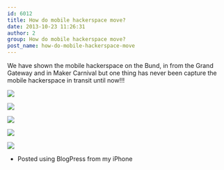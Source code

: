 ```yaml
---
id: 6012
title: How do mobile hackerspace move?
date: 2013-10-23 11:26:31
author: 2
group: How do mobile hackerspace move?
post_name: how-do-mobile-hackerspace-move
---
```


We have shown the mobile hackerspace on the Bund, in from the Grand Gateway and in Maker Carnival but one thing has never been capture the mobile hackerspace in transit until now!!!

[![](http://139.162.84.35/wp-content/uploads/2013/10/F3FB5A8E-756B-4B83-B34A-01C5EE3BB3831382498437.982384.jpg)](http://139.162.84.35/wp-content/uploads/2013/10/F3FB5A8E-756B-4B83-B34A-01C5EE3BB3831382498437.982384.jpg)

[![](http://139.162.84.35/wp-content/uploads/2013/10/0C6A774A-5E33-4CEA-B42C-1489544C09501382498440.223115.jpg)](http://139.162.84.35/wp-content/uploads/2013/10/0C6A774A-5E33-4CEA-B42C-1489544C09501382498440.223115.jpg)

[![](http://139.162.84.35/wp-content/uploads/2013/10/6216356C-C586-4DB9-91D5-4B71FF8F17811382498441.965539.jpg)](http://139.162.84.35/wp-content/uploads/2013/10/6216356C-C586-4DB9-91D5-4B71FF8F17811382498441.965539.jpg)

[![](http://139.162.84.35/wp-content/uploads/2013/10/0DEF785A-2D02-4E95-88FC-03D1FB2F12861382498444.103633.jpg)](http://139.162.84.35/wp-content/uploads/2013/10/0DEF785A-2D02-4E95-88FC-03D1FB2F12861382498444.103633.jpg)

[![](http://139.162.84.35/wp-content/uploads/2013/10/516F69A9-A436-43B2-91E8-3A80D3BB63801382498445.192599.jpg)](http://139.162.84.35/wp-content/uploads/2013/10/516F69A9-A436-43B2-91E8-3A80D3BB63801382498445.192599.jpg)

- Posted using BlogPress from my iPhone